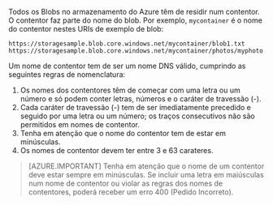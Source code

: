 Todos os Blobs no armazenamento do Azure têm de residir num contentor. O contentor faz parte do nome do blob. Por exemplo, `mycontainer` é o nome do contentor nestes URIs de exemplo de blob:

    https://storagesample.blob.core.windows.net/mycontainer/blob1.txt
    https://storagesample.blob.core.windows.net/mycontainer/photos/myphoto.jpg

Um nome de contentor tem de ser um nome DNS válido, cumprindo as seguintes regras de nomenclatura:

1. Os nomes dos contentores têm de começar com uma letra ou um número e só podem conter letras, números e o caráter de travessão (-).
1. Cada caráter de travessão (-) tem de ser imediatamente precedido e seguido por uma letra ou um número; os traços consecutivos não são permitidos em nomes de contentor.
1. Tenha em atenção que o nome do contentor tem de estar em minúsculas.
1. Os nomes de contentor devem ter entre 3 e 63 carateres.

> [AZURE.IMPORTANT] Tenha em atenção que o nome de um contentor deve estar sempre em minúsculas. Se incluir uma letra em maiúsculas num nome de contentor ou violar as regras dos nomes de contentores, poderá receber um erro 400 (Pedido Incorreto). 


<!--HONumber=Jun16_HO2-->


